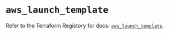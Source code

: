# `aws_launch_template`

Refer to the Terraform Registory for docs: [`aws_launch_template`](https://registry.terraform.io/providers/hashicorp/aws/5.11.0/docs/resources/launch_template).

